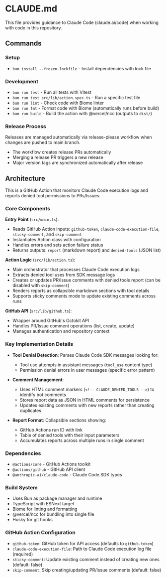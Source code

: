 # CLAUDE.md

This file provides guidance to Claude Code (claude.ai/code) when working with code in this repository.

## Commands

### Setup
- `bun install --frozen-lockfile` - Install dependencies with lock file

### Development
- `bun run test` - Run all tests with Vitest
- `bun run test src/lib/action.spec.ts` - Run a specific test file
- `bun run lint` - Check code with Biome linter
- `bun run fmt` - Format code with Biome (automatically runs before build)
- `bun run build` - Build the action with @vercel/ncc (outputs to `dist/`)

### Release Process
Releases are managed automatically via release-please workflow when changes are pushed to main branch.
- The workflow creates release PRs automatically
- Merging a release PR triggers a new release
- Major version tags are synchronized automatically after release

## Architecture

This is a GitHub Action that monitors Claude Code execution logs and reports denied tool permissions to PRs/Issues.

### Core Components

**Entry Point** (`src/main.ts`):
- Reads GitHub Action inputs: `github-token`, `claude-code-execution-file`, `sticky-comment`, and `skip-comment`
- Instantiates Action class with configuration
- Handles errors and sets action failure status
- Returns outputs: `report` (markdown report) and `denied-tools` (JSON list)

**Action Logic** (`src/lib/action.ts`):
- Main orchestrator that processes Claude Code execution logs
- Extracts denied tool uses from SDK message logs
- Creates or updates PR/Issue comments with denied tools report (can be disabled with `skip-comment`)
- Renders reports as collapsible markdown sections with tool details
- Supports sticky comments mode to update existing comments across runs

**GitHub API** (`src/lib/github.ts`):
- Wrapper around GitHub's Octokit API
- Handles PR/Issue comment operations (list, create, update)
- Manages authentication and repository context

### Key Implementation Details

- **Tool Denial Detection**: Parses Claude Code SDK messages looking for:
  - Tool use attempts in assistant messages (`tool_use` content type)
  - Permission denial errors in user messages (specific error pattern)
  
- **Comment Management**: 
  - Uses HTML comment markers (`<!-- CLAUDE_DENIED_TOOLS -->`) to identify bot comments
  - Stores report data as JSON in HTML comments for persistence
  - Updates existing comments with new reports rather than creating duplicates

- **Report Format**: Collapsible sections showing:
  - GitHub Actions run ID with link
  - Table of denied tools with their input parameters
  - Accumulates reports across multiple runs in single comment

### Dependencies
- `@actions/core` - GitHub Actions toolkit
- `@actions/github` - GitHub API client
- `@anthropic-ai/claude-code` - Claude Code SDK types

### Build System
- Uses Bun as package manager and runtime
- TypeScript with ESNext target
- Biome for linting and formatting
- @vercel/ncc for bundling into single file
- Husky for git hooks

### GitHub Action Configuration
- `github-token`: GitHub token for API access (defaults to `github.token`)
- `claude-code-execution-file`: Path to Claude Code execution log file (required)
- `sticky-comment`: Update existing comment instead of creating new ones (default: false)
- `skip-comment`: Skip creating/updating PR/Issue comments (default: false)